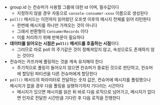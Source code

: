 - group.id 는 컨슈머가 사용할 그룹에 대한 id 이며, 필수값이다
    - 지정하지 않을 경우 자동으로 `console-consumer-xxxx` 이름으로 생성된다
- `poll()` 메서드는 이전까지 읽어왔던 오프셋 이후의 메시지 전체를 읽어 리턴한다
    - 한번에 메시지를 하나만 가져오는 것이 아니다
    - 그래서 반환형이 `ConsumerRecords` 이다
    - 이를 처리하기 위해 반복문이 필요하다
- **데이터를 읽어오는 시점은 `poll()` 메서드를 호출하는 시점**이다
    - 그러므로 따로 poll 의 주기같은 것이 정해져있지 않고, 속성으로도 존재하지 않는 것이다
- 컨슈머는 카프카에 폴링하는 것을 계속 유지해야 한다
    - 주기적으로 폴링이 들어오지 않으면 컨슈머가 종료된 것으로 판단하고, 컨슈머에 할당된 파티션을 다른 컨슈머에게 할당한다
- `poll()` 메서드의 파라미터로 전달하는 숫자 값은, 컨슈머에 메시지를 폴링했으나 메시지가 없을 경우 다음 폴링을 실행하기까지 기다리는 시간이다
    - 메시지가 있으면 메시지를 읽은 뒤 바로 다음 로직으로 넘어가고, 메시지가 없다면 인자로 전달한 시간만큼 기다린 후 다음 로직을 진행한다